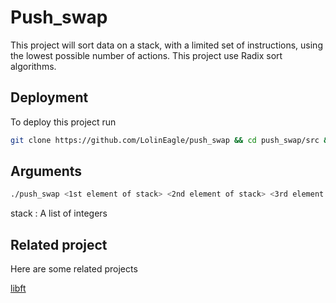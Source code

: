# Push_swap
This project will sort data on a stack, with a limited set of instructions, using the lowest possible number of actions. This project use Radix sort algorithms.

## Deployment
To deploy this project run
```bash
git clone https://github.com/LolinEagle/push_swap && cd push_swap/src && make && ./push_swap 2 1 3 4
```

## Arguments
```bash
./push_swap <1st element of stack> <2nd element of stack> <3rd element of stack> ...
```
stack : A list of integers

## Related project
Here are some related projects

[libft](https://github.com/LolinEagle/libft)

